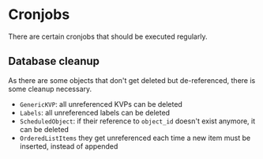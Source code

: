# Cronjobs
There are certain cronjobs that should be executed regularly.

## Database cleanup
As there are some objects that don't get deleted but de-referenced, there is some cleanup necessary.

- `GenericKVP`: all unreferenced KVPs can be deleted
- `Labels`: all unreferenced labels can be deleted
- `ScheduledObject`: if their reference to `object_id` doesn't exist anymore, it can be deleted
- `OrderedListItems` they get unreferenced each time a new item must be inserted, instead of appended
